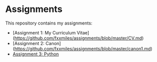 # Assignments
This repository contains my assignments:
* [Assignment 1: My Curriculum Vitae] (https://github.com/fxxmiles/assignments/blob/master/CV.md)
* [Assignment 2: Canon] (https://github.com/fxxmiles/assignments/blob/master/canon1.md)
* [Assignment 3: Python]()
